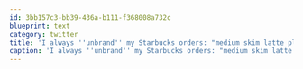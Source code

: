 ```yaml
---
id: 3bb157c3-bb39-436a-b111-f368008a732c
blueprint: text
category: twitter
title: 'I always ''unbrand'' my Starbucks orders: "medium skim latte please" #unbrand'
caption: 'I always ''unbrand'' my Starbucks orders: "medium skim latte please" <span class="hashtag hashtag_local">#<a href="http://tweettemp.darylchymko.ca/?tag=unbrand">unbrand</a>'
---
```

